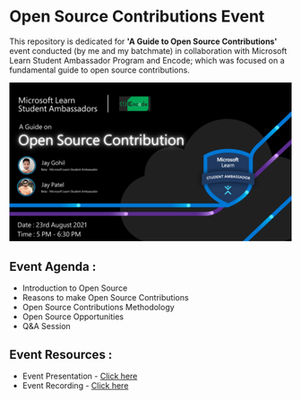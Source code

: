# Open Source Contributions Event
This repository is dedicated for **'A Guide to Open Source Contributions'** event conducted (by me and my batchmate) in collaboration with Microsoft Learn Student Ambassador Program and Encode; which was focused on a fundamental guide to open source contributions.

![Event Poster](https://github.com/gohil-jay/Open-Source-Contributions-Event/blob/main/Open%20Source.png?raw=true)

## Event Agenda :

- Introduction to Open Source
- Reasons to make Open Source Contributions
- Open Source Contributions Methodology
- Open Source Opportunities
- Q&A Session

## Event Resources :

- Event Presentation - <a href="https://github.com/gohil-jay/Open-Source-Contributions-Event/blob/main/A%20guide%20to%20open%20source%20contribution.pdf">Click here</a>
- Event Recording - <a href="https://stdntpartners-my.sharepoint.com/:v:/g/personal/jay_patel_1_studentambassadors_com/Eal5qAnpeJlPgFPogfCHjW4BRSKWuIUcaVdQzPxg2ENiQw?e=coleM2">Click here</a>
